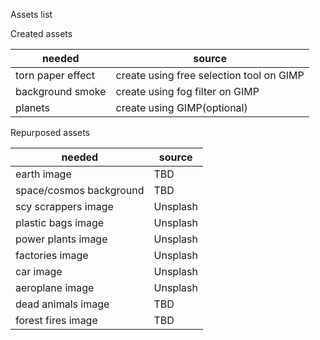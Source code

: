 Assets list

Created assets

|needed | source |
|--------|--------|
|torn paper effect| create using free selection tool on GIMP|
|background smoke | create using fog filter on GIMP|
|planets | create using GIMP(optional)|


Repurposed assets

|needed| source|
|------|-----|
|earth image | TBD|
|space/cosmos background | TBD|
|scy scrappers image | Unsplash|
|plastic bags image | Unsplash |
|power plants image | Unsplash|
|factories image | Unsplash|
|car image |Unsplash|
|aeroplane image | Unsplash|
|dead animals image | TBD|
|forest fires image | TBD|

